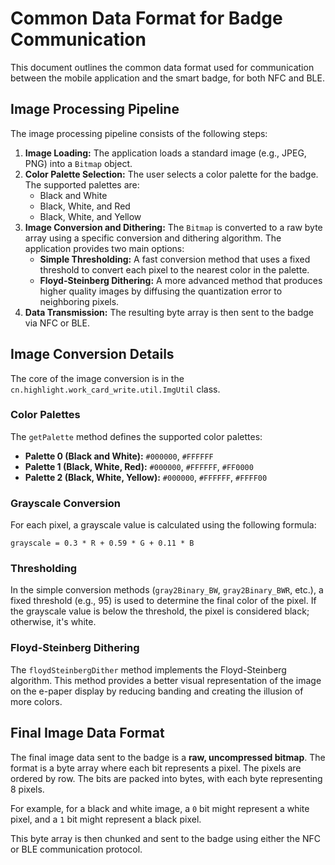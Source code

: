 # Common Data Format for Badge Communication

This document outlines the common data format used for communication between the mobile application and the smart badge, for both NFC and BLE.

## Image Processing Pipeline

The image processing pipeline consists of the following steps:

1.  **Image Loading:** The application loads a standard image (e.g., JPEG, PNG) into a `Bitmap` object.
2.  **Color Palette Selection:** The user selects a color palette for the badge. The supported palettes are:
    *   Black and White
    *   Black, White, and Red
    *   Black, White, and Yellow
3.  **Image Conversion and Dithering:** The `Bitmap` is converted to a raw byte array using a specific conversion and dithering algorithm. The application provides two main options:
    *   **Simple Thresholding:** A fast conversion method that uses a fixed threshold to convert each pixel to the nearest color in the palette.
    *   **Floyd-Steinberg Dithering:** A more advanced method that produces higher quality images by diffusing the quantization error to neighboring pixels.
4.  **Data Transmission:** The resulting byte array is then sent to the badge via NFC or BLE.

## Image Conversion Details

The core of the image conversion is in the `cn.highlight.work_card_write.util.ImgUtil` class.

### Color Palettes

The `getPalette` method defines the supported color palettes:

*   **Palette 0 (Black and White):** `#000000`, `#FFFFFF`
*   **Palette 1 (Black, White, Red):** `#000000`, `#FFFFFF`, `#FF0000`
*   **Palette 2 (Black, White, Yellow):** `#000000`, `#FFFFFF`, `#FFFF00`

### Grayscale Conversion

For each pixel, a grayscale value is calculated using the following formula:

```
grayscale = 0.3 * R + 0.59 * G + 0.11 * B
```

### Thresholding

In the simple conversion methods (`gray2Binary_BW`, `gray2Binary_BWR`, etc.), a fixed threshold (e.g., 95) is used to determine the final color of the pixel. If the grayscale value is below the threshold, the pixel is considered black; otherwise, it's white.

### Floyd-Steinberg Dithering

The `floydSteinbergDither` method implements the Floyd-Steinberg algorithm. This method provides a better visual representation of the image on the e-paper display by reducing banding and creating the illusion of more colors.

## Final Image Data Format

The final image data sent to the badge is a **raw, uncompressed bitmap**. The format is a byte array where each bit represents a pixel. The pixels are ordered by row. The bits are packed into bytes, with each byte representing 8 pixels.

For example, for a black and white image, a `0` bit might represent a white pixel, and a `1` bit might represent a black pixel.

This byte array is then chunked and sent to the badge using either the NFC or BLE communication protocol.
